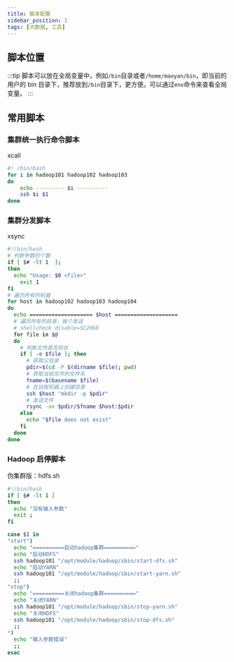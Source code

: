 ```yaml
---
title: 脚本配置
sidebar_position: 1
tags: [大数据, 工具]
---
```


## 脚本位置

:::tip
脚本可以放在全局变量中，例如`/bin`目录或者`/home/maoyan/bin`，即当前的用户的 bin 目录下，推荐放到`/bin`目录下，更方便。可以通过`env`命令来查看全局变量。
:::

## 常用脚本

### 集群统一执行命令脚本

xcall

```bash
#! /bin/bash
for i in hadoop101 hadoop102 hadoop103
do
    echo --------- $i ----------
    ssh $i $1
done
```

### 集群分发脚本

xsync

```bash
#!/bin/bash
# 判断参数的个数
if [ $# -lt 1  ];
then
  echo "Usage: $0 <file>"
    exit 1
fi
# 遍历所有的机器
for host in hadoop102 hadoop103 hadoop104
do
  echo ==================== $host ====================
  # 遍历所有的目录，挨个发送
  # shellcheck disable=SC2068
  for file in $@
  do
    # 判断文件是否存在
    if [ -e $file ]; then
      # 获取父目录
      pdir=$(cd -P $(dirname $file); pwd)
      # 获取当前文件的文件名
      fname=$(basename $file)
      # 在远程机器上创建目录
      ssh $host "mkdir -p $pdir"
      # 发送文件
      rsync -av $pdir/$fname $host:$pdir
    else
      echo "$file does not exist"
    fi
  done
done
```

### Hadoop 启停脚本
伪集群版：hdfs.sh
```bash
#!/bin/bash
if [ $# -lt 1 ]
then
  echo "没有输入参数"
  exit ;
fi

case $1 in
"start")
  echo "==========启动hadoop集群=========="
  echo "启动HDFS"
  ssh hadoop101 "/opt/module/hadoop/sbin/start-dfs.sh"
  echo "启动YARN"
  ssh hadoop101 "/opt/module/hadoop/sbin/start-yarn.sh"
  ;;
"stop")
  echo "==========关闭hadoop集群=========="
  echo "关闭YARN"
  ssh hadoop101 "/opt/module/hadoop/sbin/stop-yarn.sh"
  echo "关闭HDFS"
  ssh hadoop101 "/opt/module/hadoop/sbin/stop-dfs.sh"
  ;;
*)
  echo "输入参数错误"
  ;;
esac
```
